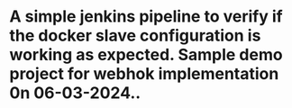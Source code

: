 # A simple jenkins pipeline to verify if the docker slave configuration is working as expected. Sample demo project for webhok implementation 0n 06-03-2024..
